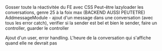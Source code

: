Gosser toute la réactivitée du FE avec CSS
Peut-être lazyloader les conversations, genre 25 à la foix max (BACKEND AUSSI PEUTETRE)
AddmessageModule - ajout d'un message dans une conversation (avec tous les error catch), verifier si la sender est bel et bien le sender, faire un controller, guarder le controller


Ajout d'un user, error handling.
L'heure de la conversation qui s'affiche quand elle ne devrait pas

